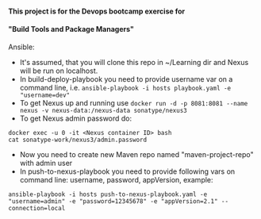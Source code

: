 #### This project is for the Devops bootcamp exercise for 
#### "Build Tools and Package Managers" 

Ansible:
* It's assumed, that you will clone this repo in ~/Learning dir and Nexus will be run on localhost.
* In build-deploy-playbook you need to provide username var on a command line, i.e. `ansible-playbook -i hosts playbook.yaml -e "username=dev"`
* To get Nexus up and running use `docker run -d -p 8081:8081 --name nexus -v nexus-data:/nexus-data sonatype/nexus3`
* To get Nexus admin password do:
```
docker exec -u 0 -it <Nexus container ID> bash
cat sonatype-work/nexus3/admin.password
```
* Now you need to create new Maven repo named "maven-project-repo" with admin user
* In push-to-nexus-playbook you need to provide following vars on command line: username, password, appVersion, example:
```
ansible-playbook -i hosts push-to-nexus-playbook.yaml -e "username=admin" -e "password=12345678" -e "appVersion=2.1" --connection=local
```